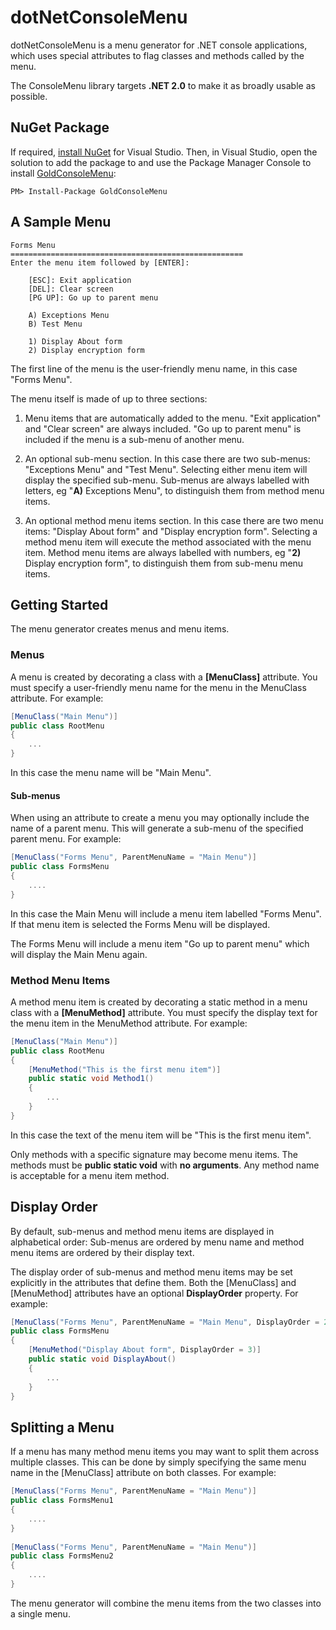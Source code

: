 # dotNetConsoleMenu
dotNetConsoleMenu is a menu generator for .NET console applications, which uses special attributes to flag classes and methods called by the menu.

The ConsoleMenu library targets **.NET 2.0** to make it as broadly usable as possible.

## NuGet Package
If required, [install NuGet](http://docs.nuget.org/docs/start-here/installing-nuget) for Visual Studio. Then, in Visual Studio, open the solution to add the package to and use the Package Manager Console to install [GoldConsoleMenu](https://www.nuget.org/packages/GoldConsoleMenu/):

    PM> Install-Package GoldConsoleMenu

## A Sample Menu

```
Forms Menu
====================================================
Enter the menu item followed by [ENTER]:

    [ESC]: Exit application
    [DEL]: Clear screen
    [PG UP]: Go up to parent menu

    A) Exceptions Menu
    B) Test Menu

    1) Display About form
    2) Display encryption form
```	

The first line of the menu is the user-friendly menu name, in this case "Forms Menu".

The menu itself is made of up to three sections:

1) Menu items that are automatically added to the menu.  "Exit application" and "Clear screen" are always included.  "Go up to parent menu" is included if the menu is a sub-menu of another menu.

2) An optional sub-menu section.  In this case there are two sub-menus: "Exceptions Menu" and "Test Menu".  Selecting either menu item will display the specified sub-menu.  Sub-menus are always labelled with letters, eg "**A)** Exceptions Menu", to distinguish them from method menu items.

3) An optional method menu items section.  In this case there are two menu items: "Display About form" and "Display encryption form".  Selecting a method menu item will execute the method associated with the menu item.  Method menu items are always labelled with numbers, eg "**2)** Display encryption form", to distinguish them from sub-menu menu items.

## Getting Started
The menu generator creates menus and menu items.

### Menus
A menu is created by decorating a class with a **[MenuClass]** attribute.  You must specify a user-friendly menu name for the menu in the MenuClass attribute.  For example:

```csharp
[MenuClass("Main Menu")]
public class RootMenu
{
    ...
}
```

In this case the menu name will be "Main Menu".

#### Sub-menus
When using an attribute to create a menu you may optionally include the name of a parent menu.  This will generate a sub-menu of the specified parent menu.  For example:

```csharp
[MenuClass("Forms Menu", ParentMenuName = "Main Menu")]
public class FormsMenu
{
    ....
}
```

In this case the Main Menu will include a menu item labelled "Forms Menu".  If that menu item is selected the Forms Menu will be displayed.  

The Forms Menu will include a menu item "Go up to parent menu" which will display the Main Menu again.

### Method Menu Items
A method menu item is created by decorating a static method in a menu class with a **[MenuMethod]** attribute.  You must specify the display text for the menu item in the MenuMethod attribute.  For example:

```csharp
[MenuClass("Main Menu")]
public class RootMenu
{
	[MenuMethod("This is the first menu item")]
	public static void Method1()
	{
		...
	}
}
```

In this case the text of the menu item will be "This is the first menu item".

Only methods with a specific signature may become menu items.  The methods must be **public static void** with **no arguments**.  Any method name is acceptable for a menu item method.

## Display Order
By default, sub-menus and method menu items are displayed in alphabetical order: Sub-menus are ordered by menu name and method menu items are ordered by their display text.

The display order of sub-menus and method menu items may be set explicitly in the attributes that define them.  Both the [MenuClass] and [MenuMethod] attributes have an optional **DisplayOrder** property.  For example:

```csharp
[MenuClass("Forms Menu", ParentMenuName = "Main Menu", DisplayOrder = 2)]
public class FormsMenu
{
	[MenuMethod("Display About form", DisplayOrder = 3)]
	public static void DisplayAbout()
	{
		...
	}
}
```

## Splitting a Menu
If a menu has many method menu items you may want to split them across multiple classes.  This can be done by simply specifying the same menu name in the [MenuClass] attribute on both classes.  For example:

```csharp
[MenuClass("Forms Menu", ParentMenuName = "Main Menu")]
public class FormsMenu1
{
    ....
}
	
[MenuClass("Forms Menu", ParentMenuName = "Main Menu")]
public class FormsMenu2
{
    ....
}
```

The menu generator will combine the menu items from the two classes into a single menu.